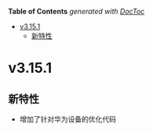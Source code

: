 <!-- START doctoc generated TOC please keep comment here to allow auto update -->
<!-- DON'T EDIT THIS SECTION, INSTEAD RE-RUN doctoc TO UPDATE -->
**Table of Contents**  *generated with [DocToc](https://github.com/thlorenz/doctoc)*

- [v3.15.1](#v3151)
  - [新特性](#%E6%96%B0%E7%89%B9%E6%80%A7)

<!-- END doctoc generated TOC please keep comment here to allow auto update -->

# v3.15.1

## 新特性

* 增加了针对华为设备的优化代码